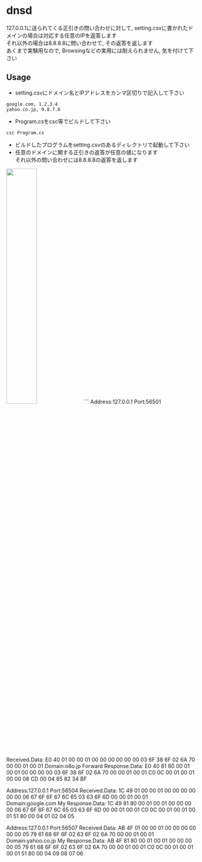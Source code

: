 # dnsd
127.0.0.1に送られてくる正引きの問い合わせに対して, setting.csvに書かれたドメインの場合は対応する任意のIPを返答します  
それ以外の場合は8.8.8.8に問い合わせて, その返答を返します  
あくまで実験用なので, Browsingなどの実用には耐えられません, 気を付けて下さい  

## Usage
- setting.csvにドメイン名とIPアドレスをカンマ区切りで記入して下さい
```
google.com, 1.2.3.4
yahoo.co.jp, 9.8.7.6
```
- Program.csをcsc等でビルドして下さい
```
csc Program.cs
```
- ビルドしたプログラムをsetting.csvのあるディレクトリで起動して下さい
- 任意のドメインに関する正引きの返答が任意の値になります  
それ以外の問い合わせには8.8.8.8の返答を返します  
<img src="http://o8o.jp/dnsd.png" width="40%">  
```
Address:127.0.0.1
Port:56501
Received.Data:
E0 40 01 00 00 01 00 00 00 00 00 00 03 6F 38 6F
02 6A 70 00 00 01 00 01
Domain:o8o.jp
Forward Response.Data:
E0 40 81 80 00 01 00 01 00 00 00 00 03 6F 38 6F
02 6A 70 00 00 01 00 01 C0 0C 00 01 00 01 00 00
08 CD 00 04 85 82 34 BF


Address:127.0.0.1
Port:56504
Received.Data:
1C 49 01 00 00 01 00 00 00 00 00 00 06 67 6F 6F
67 6C 65 03 63 6F 6D 00 00 01 00 01
Domain:google.com
My Response.Data:
1C 49 81 80 00 01 00 01 00 00 00 00 06 67 6F 6F
67 6C 65 03 63 6F 6D 00 00 01 00 01 C0 0C 00 01
00 01 00 01 51 80 00 04 01 02 04 05


Address:127.0.0.1
Port:56507
Received.Data:
AB 4F 01 00 00 01 00 00 00 00 00 00 05 79 61 68
6F 6F 02 63 6F 02 6A 70 00 00 01 00 01
Domain:yahoo.co.jp
My Response.Data:
AB 4F 81 80 00 01 00 01 00 00 00 00 05 79 61 68
6F 6F 02 63 6F 02 6A 70 00 00 01 00 01 C0 0C 00
01 00 01 00 01 51 80 00 04 09 08 07 06
```
